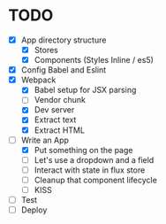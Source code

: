 # TODO

- [x] App directory structure
  - [x] Stores
  - [x] Components (Styles Inline / es5)
- [x] Config Babel and Eslint
- [x] Webpack
  - [x] Babel setup for JSX parsing
  - [ ] Vendor chunk
  - [x] Dev server
  - [x] Extract text
  - [x] Extract HTML
- [ ] Write an App
  - [x] Put something on the page
  - [ ] Let's use a dropdown and a field
  - [ ] Interact with state in flux store
  - [ ] Cleanup that component lifecycle
  - [ ] KISS
- [ ] Test
- [ ] Deploy